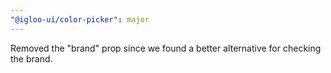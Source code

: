```yaml
---
"@igloo-ui/color-picker": major
---
```


Removed the "brand" prop since we found a better alternative for checking the brand.
